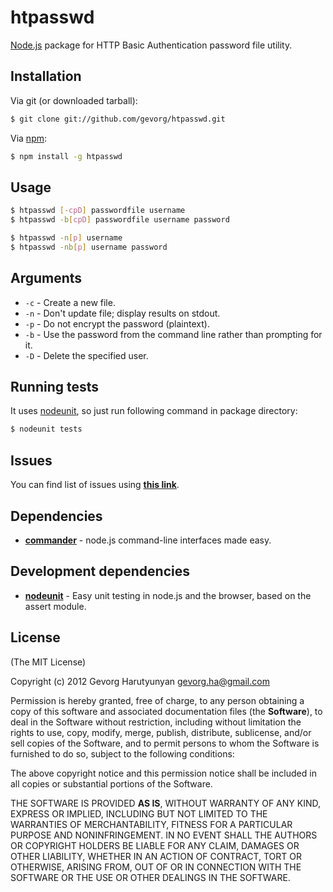 # htpasswd
[Node.js](http://nodejs.org/) package for HTTP Basic Authentication password file utility.

## Installation

Via git (or downloaded tarball):

```bash
$ git clone git://github.com/gevorg/htpasswd.git
```
Via [npm](http://npmjs.org/):

```bash
$ npm install -g htpasswd
```	
## Usage

```bash
$ htpasswd [-cpD] passwordfile username
$ htpasswd -b[cpD] passwordfile username password

$ htpasswd -n[p] username
$ htpasswd -nb[p] username password
```	

## Arguments

 - `-c` - Create a new file.
 - `-n` - Don't update file; display results on stdout.
 - `-p` - Do not encrypt the password (plaintext).
 - `-b` - Use the password from the command line rather than prompting for it.
 - `-D` - Delete the specified user.

## Running tests

It uses [nodeunit](https://github.com/caolan/nodeunit/), so just run following command in package directory:

```bash
$ nodeunit tests
```

## Issues

You can find list of issues using **[this link](http://github.com/gevorg/htpasswd/issues)**.

## Dependencies

 - **[commander](https://github.com/visionmedia/commander.js/)** - node.js command-line interfaces made easy.

## Development dependencies

 - **[nodeunit](https://github.com/caolan/nodeunit/)** - Easy unit testing in node.js and the browser, based on the assert module.

## License

(The MIT License)

Copyright (c) 2012 Gevorg Harutyunyan <gevorg.ha@gmail.com>

Permission is hereby granted, free of charge, to any person obtaining a copy of this software and associated documentation files (the **Software**), to deal in the Software without restriction, including without limitation the rights to use, copy, modify, merge, publish, distribute, sublicense, and/or sell copies of the Software, and to permit persons to whom the Software is furnished to do so, subject to the following conditions:

The above copyright notice and this permission notice shall be included in all copies or substantial portions of the Software.

THE SOFTWARE IS PROVIDED **AS IS**, WITHOUT WARRANTY OF ANY KIND, EXPRESS OR IMPLIED, INCLUDING BUT NOT LIMITED TO THE WARRANTIES OF MERCHANTABILITY, FITNESS FOR A PARTICULAR PURPOSE AND NONINFRINGEMENT. IN NO EVENT SHALL THE AUTHORS OR COPYRIGHT HOLDERS BE LIABLE FOR ANY CLAIM, DAMAGES OR OTHER LIABILITY, WHETHER IN AN ACTION OF CONTRACT, TORT OR OTHERWISE, ARISING FROM, OUT OF OR IN CONNECTION WITH THE SOFTWARE OR THE USE OR OTHER DEALINGS IN THE SOFTWARE.